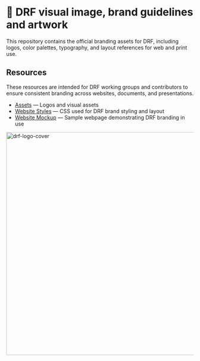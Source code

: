 # 🎨 DRF visual image, brand guidelines and artwork 

This repository contains the official branding assets for DRF, including logos, color palettes, typography, and layout references for web and print use.

## Resources

These resources are intended for DRF working groups and contributors to ensure consistent branding across websites, documents, and presentations.

- [Assets](/assets) — Logos and visual assets
- [Website Styles](/website-styles.css) — CSS used for DRF brand styling and layout
- [Website Mockup](/website.html) — Sample webpage demonstrating DRF branding in use

<img width="600" alt="drf-logo-cover" src="https://github.com/user-attachments/assets/63997f96-0118-4679-89dd-154b59b96667"/>
